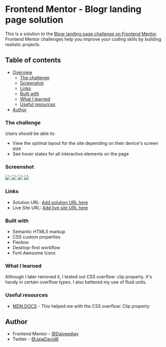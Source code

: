 # Frontend Mentor - Blogr landing page solution

This is a solution to the [Blogr landing page challenge on Frontend Mentor](https://www.frontendmentor.io/challenges/blogr-landing-page-EX2RLAApP). Frontend Mentor challenges help you improve your coding skills by building realistic projects.

## Table of contents

- [Overview](#overview)
  - [The challenge](#the-challenge)
  - [Screenshot](#screenshot)
  - [Links](#links)
  - [Built with](#built-with)
  - [What I learned](#what-i-learned)
  - [Useful resources](#useful-resources)
- [Author](#author)

### The challenge

Users should be able to:

- View the optimal layout for the site depending on their device's screen size
- See hover states for all interactive elements on the page

### Screenshot

![](./screenshots/Active%20view.png)
![](./screenshots/Desktop%20view.png)
![](./screenshots/Mobile%20view.png)
![](./screenshots/Tablet%20view.png)

### Links

- Solution URL: [Add solution URL here](https://github.com/Daiveedjay/blogr-page)
- Live Site URL: [Add live site URL here](https://app.netlify.com/sites/blogr-femc/settings/general)

### Built with

- Semantic HTML5 markup
- CSS custom properties
- Flexbox
- Desktop-first workflow
- Font Awesome Icons

### What I learned

Although I later removed it, I tested out CSS overflow: clip property. It's handy in certain overflow types.
I also bettered my use of fluid units.

### Useful resources

- [MDN DOCS](hhttps://developer.mozilla.org/en-US/docs/Web/CSS) - This helped me with the CSS overflow: Clip property

## Author

- Frontend Mentor - [@Daiveedjay](https://www.frontendmentor.io/profile/Daiveedjay)
- Twitter - [@JajaDavid8](https://twitter.com/JajaDavid8)
